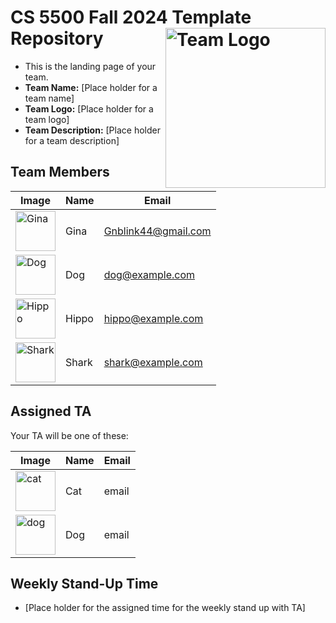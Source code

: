 # CS 5500 Fall 2024 Template Repository <img src="Resources/teamlogo.png" alt="Team Logo" height="256" width="256" align="right">


- This is the landing page of your team.
- **Team Name:** [Place holder for a team name]
- **Team Logo:** [Place holder for a team logo]
- **Team Description:** [Place holder for a team description]


## Team Members
| Image | Name | Email |
|-------|------|-------|
| <img src="https://github.com/user-attachments/assets/8cdddafc-2cbf-4702-b8aa-cc7b5a7045b4" alt="Gina" height="64" width="64"> | Gina | Gnblink44@gmail.com |
| <img src="Resources/dog.png" alt="Dog" height="64" width="64"> | Dog | dog@example.com |
| <img src="Resources/hippo.png" alt="Hippo" height="64" width="64"> | Hippo | hippo@example.com |
| <img src="Resources/shark.png" alt="Shark" height="64" width="64"> | Shark | shark@example.com |



## Assigned TA
Your TA will be one of these:

| Image | Name | Email |
|-------|------|-------|
| <img src="Resources/cat.png" alt="cat" height="64" width="64"> | Cat | email |
| <img src="Resources/dog.png" alt="dog" height="64" width="64"> | Dog| email |


## Weekly Stand-Up Time
- [Place holder for the assigned time for the weekly stand up with TA]

